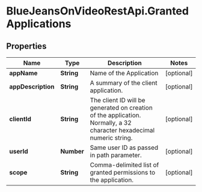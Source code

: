 # BlueJeansOnVideoRestApi.GrantedApplications

## Properties
Name | Type | Description | Notes
------------ | ------------- | ------------- | -------------
**appName** | **String** | Name of the Application | [optional] 
**appDescription** | **String** | A summary of the client application. | [optional] 
**clientId** | **String** | The client ID will be generated on creation of the application. Normally, a 32 character hexadecimal numeric string. | [optional] 
**userId** | **Number** | Same user ID as passed in path parameter. | [optional] 
**scope** | **String** | Comma-delimited list of granted permissions to the application. | [optional] 


